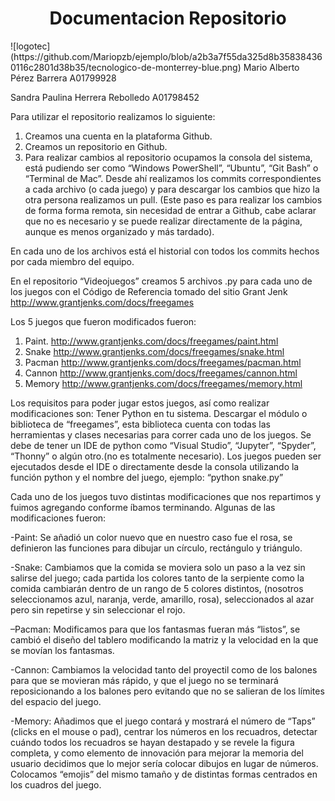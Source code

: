 <h1 align="center"> Documentacion Repositorio</h1>
![logotec](https://github.com/Mariopzb/ejemplo/blob/a2b3a7f55da325d8b358384360116c2801d38b35/tecnologico-de-monterrey-blue.png)
Mario Alberto Pérez Barrera A01799928 

Sandra Paulina Herrera Rebolledo A01798452



Para utilizar el repositorio realizamos lo siguiente:
1. Creamos una cuenta en la plataforma Github.
2. Creamos un repositorio en Github.
3. Para realizar cambios al repositorio ocupamos la consola del sistema, está pudiendo ser como “Windows PowerShell”, “Ubuntu”, “Git Bash” o “Terminal de Mac”. Desde ahí realizamos los commits correspondientes a cada archivo (o cada juego) y para descargar los cambios que hizo la otra persona realizamos un pull. (Este paso es para realizar los cambios de forma forma remota, sin necesidad de entrar a Github, cabe aclarar que no es necesario y se puede realizar directamente de la página, aunque es menos organizado y más tardado).

En cada uno de los archivos está el historial con todos los commits hechos por cada miembro del equipo. 

En el repositorio “Videojuegos”  creamos 5 archivos .py para cada uno de los juegos con el Código de Referencia tomado del sitio Grant Jenk http://www.grantjenks.com/docs/freegames 

Los 5 juegos que fueron modificados fueron:
1. Paint.       http://www.grantjenks.com/docs/freegames/paint.html
2. Snake      http://www.grantjenks.com/docs/freegames/snake.html
3. Pacman   http://www.grantjenks.com/docs/freegames/pacman.html
4. Cannon    http://www.grantjenks.com/docs/freegames/cannon.html
5. Memory   http://www.grantjenks.com/docs/freegames/memory.html

Los requisitos para poder jugar estos juegos, así como realizar modificaciones son:
Tener Python en tu sistema.
Descargar el módulo o biblioteca de “freegames”,  esta biblioteca cuenta con todas las herramientas y clases necesarias para correr cada uno de los juegos.
Se debe de tener un IDE de python como “Visual Studio”, “Jupyter”, “Spyder”, “Thonny” o algún otro.(no es totalmente necesario).
Los juegos pueden ser ejecutados desde el IDE o directamente desde la consola utilizando la función python y el nombre del juego, ejemplo: “python snake.py”

Cada uno de los juegos tuvo distintas modificaciones que nos repartimos y fuimos agregando conforme íbamos terminando. Algunas de las modificaciones fueron:

-Paint: Se añadió un color nuevo que en nuestro caso fue el rosa, se definieron las funciones para dibujar un círculo, rectángulo y triángulo.

-Snake: Cambiamos que la comida se moviera solo un paso a la vez sin salirse del juego; cada partida los colores tanto de la serpiente como la comida cambiarán dentro de un rango de 5 colores distintos, (nosotros seleccionamos azul, naranja, verde, amarillo, rosa), seleccionados al azar pero sin repetirse y sin seleccionar el rojo.

–Pacman: Modificamos para que los fantasmas fueran más “listos”, se cambió el diseño del tablero modificando la matriz y la velocidad en la que se movían los fantasmas. 

-Cannon: Cambiamos la velocidad tanto del proyectil como de los balones para que se movieran más rápido, y que el juego no se terminará reposicionando a los balones pero evitando que no se salieran de los límites del espacio del juego. 

-Memory: Añadimos que el juego contará y mostrará el número de “Taps” (clicks en el mouse o pad), centrar los números en los recuadros, detectar cuándo todos los recuadros se hayan destapado y se revele la figura completa, y como elemento de innovación para mejorar la memoria del usuario decidimos que lo mejor sería colocar dibujos en lugar de números. Colocamos “emojis” del mismo tamaño y de distintas formas centrados en los cuadros del juego.  

